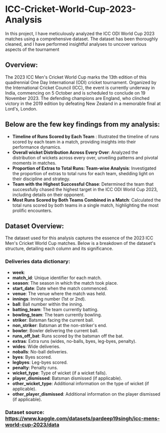 # ICC-Cricket-World-Cup-2023-Analysis
In this project, I have meticulously analyzed the ICC ODI World Cup 2023 matches using a comprehensive dataset. The dataset has been thoroughly cleaned, and I have performed insightful analyses to uncover various aspects of the tournament

## Overview:
The 2023 ICC Men's Cricket World Cup marks the 13th edition of this quadrennial One Day International (ODI) cricket tournament. Organized by the International Cricket Council (ICC), the event is currently underway in India, commencing on 5 October and is scheduled to conclude on 19 November 2023. The defending champions are England, who clinched victory in the 2019 edition by defeating New Zealand in a memorable final at Lord's, London.

## Below are the few key findings from my analysis:
- **Timeline of Runs Scored by Each Team** : Illustrated the timeline of runs scored by each team in a match, providing insights into their performance dynamics.
- **Overall wicket Distribution Across Every Over**: Analyzed the distribution of wickets across every over, unveiling patterns and pivotal moments in matches.
- **Proportion of Extras to Total Runs: Team-wise Analysis**: Investigated the proportion of extras to total runs for each team, shedding light on their discipline and strategy.
- **Team with the Highest Successful Chase**: Determined the team that successfully chased the highest target in the ICC ODI World Cup 2023, including details on their opponent.
- **Most Runs Scored by Both Teams Combined in a Match**: Calculated the total runs scored by both teams in a single match, highlighting the most prolific encounters.

## Dataset Overview:
The dataset used for this analysis captures the essence of the 2023 ICC Men's Cricket World Cup matches. Below is a breakdown of the dataset's structure, detailing each column and its significance.

### Deliveries data dictionary:
- **week**:
- **match_id**: Unique identifier for each match.
- **season**: The season in which the match took place.
- **start_date**: Date when the match commenced.
- **venue**: The venue where the match was held.
- **innings**: Inning number (1st or 2nd).
- **ball**: Ball number within the inning.
- **batting_team**: The team currently batting.
- **bowling_team**: The team currently bowling.
- **striker**: Batsman facing the current ball.
- **non_striker**: Batsman at the non-striker's end.
- **bowler**: Bowler delivering the current ball.
- **runs_off_bat**: Runs scored by the batsman off the bat.
- **extras**: Extra runs (wides, no-balls, byes, leg-byes, penalty).
- **wides**: Wide deliveries.
- **noballs**: No-ball deliveries.
- **byes**: Byes scored.
- **legbyes**: Leg-byes scored.
- **penalty**: Penalty runs.
- **wicket_type**: Type of wicket (if a wicket falls).
- **player_dismissed**: Batsman dismissed (if applicable).
- **other_wicket_type**: Additional information on the type of wicket (if applicable).
- **other_player_dismissed**: Additional information on the player dismissed (if applicable).

### Dataset source: https://www.kaggle.com/datasets/pardeep19singh/icc-mens-world-cup-2023/data
